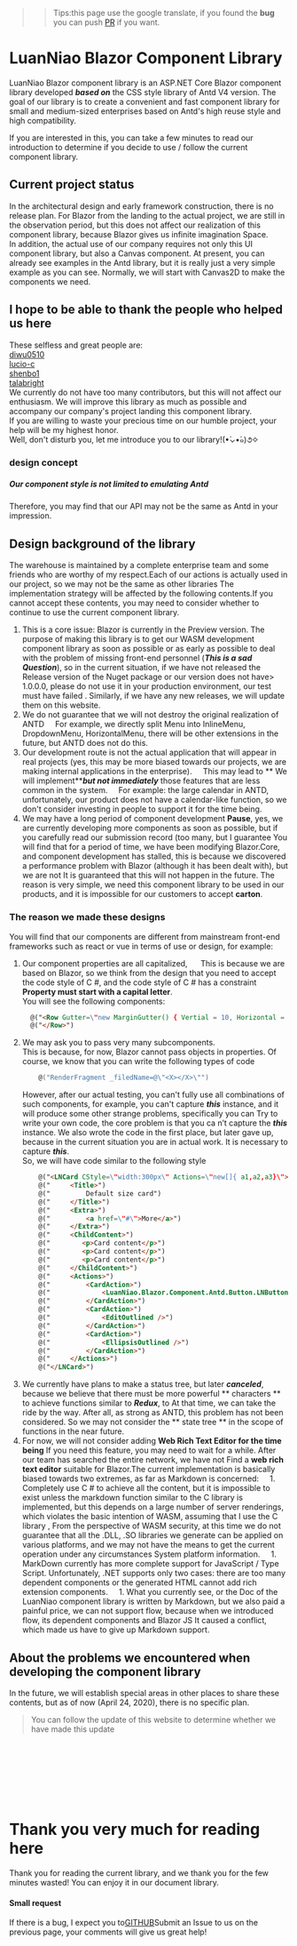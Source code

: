 >>Tips:this page use the google translate, if you found the **bug** you can push [PR](https://github.com/luanniao/luanniao.club/pulls) if you want.
# LuanNiao Blazor Component Library
LuanNiao Blazor component library is an ASP.NET Core Blazor component library developed ***based on*** the CSS style library of Antd V4 version.
The goal of our library is to create a convenient and fast component library for small and medium-sized enterprises based on Antd's high reuse style and high compatibility.
<p>
If you are interested in this, you can take a few minutes to read our introduction to determine if you decide to use / follow the current component library.
</p>

## Current project status
In the architectural design and early framework construction, there is no release plan. For Blazor from the landing to the actual project, we are still in the observation period, but this does not affect our realization of this component library, because Blazor gives us infinite imagination Space. <br/>
In addition, the actual use of our company requires not only this UI component library, but also a Canvas component. At present, you can already see examples in the Antd library, but it is really just a very simple example as you can see. Normally, we will start with Canvas2D to make the components we need.

## I hope to be able to thank the people who helped us here
These selfless and great people are:<br/>
[diwu0510](https://github.com/orgs/luanniao/people/diwu0510)<br/>
[lucio-c](https://github.com/orgs/luanniao/people/lucio-c)<br/>
[shenbo1](https://github.com/orgs/luanniao/people/shenbo1)<br/>
[talabright](https://github.com/orgs/luanniao/people/talabright) <br/>
We currently do not have too many contributors, but this will not affect our enthusiasm. We will improve this library as much as possible and accompany our company's project landing this component library. <br/>
If you are willing to waste your precious time on our humble project, your help will be my highest honor. <br/>
Well, don't disturb you, let me introduce you to our library!(•́⌄•́๑)૭✧
<br/>

### design concept
##### **Our component style is not limited to emulating Antd**
Therefore, you may find that our API may not be the same as Antd in your impression.


## Design background of the library
The warehouse is maintained by a complete enterprise team and some friends who are worthy of my respect.Each of our actions is actually used in our project, so we may not be the same as other libraries The implementation strategy will be affected by the following contents.If you cannot accept these contents, you may need to consider whether to continue to use the current component library.
1. This is a core issue: Blazor is currently in the Preview version. The purpose of making this library is to get our WASM development component library as soon as possible or as early as possible to deal with the problem of missing front-end personnel (***This is a sad Question***), so in the current situation, if we have not released the Release version of the Nuget package or our version does not have> 1.0.0.0, please do not use it in your production environment, our test must have failed . Similarly, if we have any new releases, we will update them on this website.
1. We do not guarantee that we will not destroy the original realization of ANTD
    For example, we directly split Menu into InlineMenu, DropdownMenu, HorizontalMenu, there will be other extensions in the future, but ANTD does not do this.
1. Our development route is not the actual application that will appear in real projects (yes, this may be more biased towards our projects, we are making internal applications in the enterprise).
    This may lead to ** We will implement*****but not immediately*** those features that are less common in the system.
    For example: the large calendar in ANTD, unfortunately, our product does not have a calendar-like function, so we don't consider investing in people to support it for the time being.
1. We may have a long period of component development **Pause**, yes, we are currently developing more components as soon as possible, but if you carefully read our submission record (too many, but I guarantee You will find that for a period of time, we have been modifying Blazor.Core, and component development has stalled, this is because we discovered a performance problem with Blazor (although it has been dealt with), but we are not It is guaranteed that this will not happen in the future. The reason is very simple, we need this component library to be used in our products, and it is impossible for our customers to accept **carton**.
### The reason we made these designs
You will find that our components are different from mainstream front-end frameworks such as react or vue in terms of use or design, for example:
1.  Our component properties are all capitalized,
     This is because we are based on Blazor, so we think from the design that you need to accept the code style of C #, and the code style of C # has a constraint **Property must start with a capital letter**.<br/>
You will see the following components:
    ```Html
      @("<Row Gutter=\"new MarginGutter() { Vertial = 10, Horizontal = 4 }\">")
      @("</Row>")
    ```
1.  We may ask you to pass very many subcomponents.<br/>
This is because, for now, Blazor cannot pass objects in properties. Of course, we know that you can write the following types of code
    ```C#
        @("RenderFragment _filedName=@\"<X></X>\"")
    ```
    However, after our actual testing, you can't fully use all combinations of such components, for example, you can't capture ***this*** instance, and it will produce some other strange problems, specifically you can Try to write your own code, the core problem is that you ca n’t capture the ***this*** instance. We also wrote the code in the first place, but later gave up, because in the current situation you are in actual work. It is necessary to capture ***this***.<br/>
So, we will have code similar to the following style
    ```Html
        @("<LNCard CStyle=\"width:300px\" Actions=\"new[]{ a1,a2,a3}\">")
        @("     <Title>")
        @("         Default size card")
        @("     </Title>")
        @("     <Extra>")
        @("         <a href=\"#\">More</a>")
        @("     </Extra>")
        @("     <ChildContent>")
        @("        <p>Card content</p>")
        @("        <p>Card content</p>")
        @("        <p>Card content</p>")
        @("     </ChildContent>")
        @("     <Actions>")
        @("         <CardAction>")
        @("             <LuanNiao.Blazor.Component.Antd.Button.LNButton OnClickCallback=\"@(async ( a)=>{ Console.WriteLine(\"asd\"); })\" />")
        @("         </CardAction>")
        @("         <CardAction>")
        @("             <EditOutlined />")
        @("         </CardAction>")
        @("         <CardAction>")
        @("             <EllipsisOutlined />")
        @("         </CardAction>")
        @("     </Actions>")
        @("</LNCard>")
    ```
1.  We currently have plans to make a status tree, but later ***canceled***, because we believe that there must be more powerful ** characters ** to achieve functions similar to ***Redux***, to At that time, we can take the ride by the way. After all, as strong as ANTD, this problem has not been considered. So we may not consider the ** state tree ** in the scope of functions in the near future.
1. For now, we will not consider adding **Web Rich Text Editor for the time being** If you need this feature, you may need to wait for a while. After our team has searched the entire network, we have not Find a **web rich text editor** suitable for Blazor.The current implementation is basically biased towards two extremes, as far as Markdown is concerned:
    1. Completely use C # to achieve all the content, but it is impossible to exist unless the markdown function similar to the C library is implemented, but this depends on a large number of server renderings, which violates the basic intention of WASM, assuming that I use the C library , From the perspective of WASM security, at this time we do not guarantee that all the .DLL, .SO libraries we generate can be applied on various platforms, and we may not have the means to get the current operation under any circumstances System platform information.
    1. MarkDown currently has more complete support for JavaScript / Type Script. Unfortunately, .NET supports only two cases: there are too many dependent components or the generated HTML cannot add rich extension components.
    1. What you currently see, or the Doc of the LuanNiao component library is written by Markdown, but we also paid a painful price, we can not support flow, because when we introduced flow, its dependent components and Blazor JS It caused a conflict, which made us have to give up Markdown support.

## About the problems we encountered when developing the component library
In the future, we will establish special areas in other places to share these contents, but as of now (April 24, 2020), there is no specific plan.
> You can follow the update of this website to determine whether we have made this update

<br/>
<br/>
<br/>
<br/>
<br/>
<br/>

# Thank you very much for reading here
Thank you for reading the current library, and we thank you for the few minutes wasted! You can enjoy it in our document library.

#### Small request
If there is a bug, I expect you to[GITHUB](https://github.com/luanniao/Blazor.Component.Antd)Submit an Issue to us on the previous page, your comments will give us great help!
